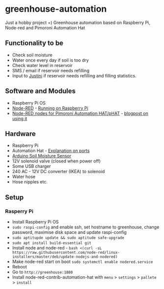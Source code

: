 # greenhouse-automation
Just a hobby project =) Greenhouse automation based on Raspberry Pi, Node-red and Pimoroni Automation Hat

## Functionality to be
* Check soil moisture
* Water once every day if soil is too dry
* Check water level in reservoir
* SMS / email if reservoir needs refilling
* Input to [Justini](https://github.com/eklem/justini) if reservoir needs refilling and filling statistics.

## Software and Modules
* Raspberry Pi OS
* [Node-RED](https://nodered.org/) - [Running on Raspberry Pi](https://nodered.org/docs/getting-started/raspberrypi)
* [Node-RED nodes for Pimoroni Automation HAT/pHAT](https://github.com/shortbloke/node-red-contrib-automation-hat) - [blogpost on using it](https://www.martinrowan.co.uk/2018/09/node-red-support-for-pimoroni-automation-hat-phat/)

## Hardware
* Raspberry Pi
* Automation Hat - [Explanation on ports](https://blog.pimoroni.com/automation-hat-tanya-teardown/)
* [Arduino Soil Moisture Sensor](https://thepihut.com/blogs/raspberry-pi-tutorials/raspberry-pi-plant-pot-moisture-sensor-with-email-notification-tutorial)
* 12V solenoid valve (closed when power off)
* Some USB charger
* 240 AC - 12V DC converter (IKEA) to solenoid
* Water hose
* Hose nipples etc.


## Setup
### Rasperry Pi

* Install Raspberry Pi OS
* `sudo raspi-config` and enable ssh, set hostname to greenhouse, change password, maximise disk space and update raspi-config
* `sudo aptitupde update && sudo aptitude safe-upgrade`
* `sudo apt install build-essential git`
* Install node and node-red - `bash <(curl -sL https://raw.githubusercontent.com/node-red/linux-installers/master/deb/update-nodejs-and-nodered)`
* Make node-red start on boot `sudo systemctl enable nodered.service`
* Reboot
* Go to `http://greenhouse:1880`
* Install node-red-contrib-automation-hat with `menu` > `settings` > `pallete` > `install`
